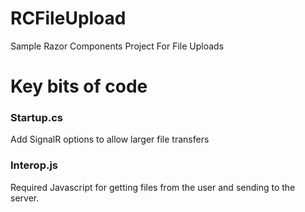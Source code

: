 # RCFileUpload
Sample Razor Components Project For File Uploads

# Key bits of code

### Startup.cs
Add SignalR options to allow larger file transfers

### Interop.js
Required Javascript for getting files from the user and sending to the server.

